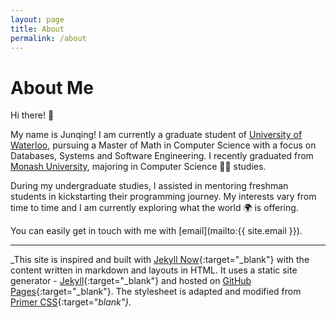 ```yaml
---
layout: page
title: About
permalink: /about
---
```


# About Me

Hi there! 👋 

My name is Junqing! I am currently a graduate student of [University of Waterloo](https://uwaterloo.ca/), pursuing a Master of Math in Computer Science with a focus on Databases, Systems and Software Engineering. I recently graduated from [Monash University](https://www.monash.edu/), majoring in Computer Science 👨‍💻 studies. 

During my undergraduate studies, I assisted in mentoring freshman students in kickstarting their programming journey. My interests vary from time to time and I am currently exploring what the world 🌍 is offering. 

You can easily get in touch with me with [email](mailto:{{ site.email }}).

---

_This site is inspired and built with [Jekyll Now](https://www.jekyllnow.com/){:target="_blank"} with the content written in markdown and layouts in HTML. It uses a static site generator - [Jekyll](https://jekyllrb.com/){:target="_blank"} and hosted on [GitHub Pages](https://pages.github.com/){:target="_blank"}. The stylesheet is adapted and modified from [Primer CSS](https://primer.style/css/){:target="_blank"}._
